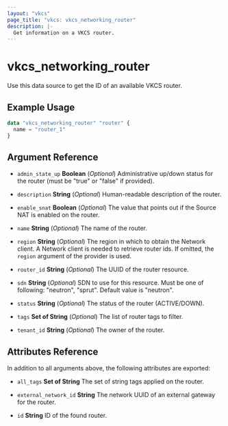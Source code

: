 ```yaml
---
layout: "vkcs"
page_title: "vkcs: vkcs_networking_router"
description: |-
  Get information on a VKCS router.
---
```


# vkcs_networking_router

Use this data source to get the ID of an available VKCS router.

## Example Usage

```terraform
data "vkcs_networking_router" "router" {
  name = "router_1"
}
```

## Argument Reference
- `admin_state_up` **Boolean** (*Optional*) Administrative up/down status for the router (must be "true" or "false" if provided).

- `description` **String** (*Optional*) Human-readable description of the router.

- `enable_snat` **Boolean** (*Optional*) The value that points out if the Source NAT is enabled on the router.

- `name` **String** (*Optional*) The name of the router.

- `region` **String** (*Optional*) The region in which to obtain the Network client. A Network client is needed to retrieve router ids. If omitted, the `region` argument of the provider is used.

- `router_id` **String** (*Optional*) The UUID of the router resource.

- `sdn` **String** (*Optional*) SDN to use for this resource. Must be one of following: "neutron", "sprut". Default value is "neutron".

- `status` **String** (*Optional*) The status of the router (ACTIVE/DOWN).

- `tags` <strong>Set of </strong>**String** (*Optional*) The list of router tags to filter.

- `tenant_id` **String** (*Optional*) The owner of the router.


## Attributes Reference
In addition to all arguments above, the following attributes are exported:
- `all_tags` <strong>Set of </strong>**String** The set of string tags applied on the router.

- `external_network_id` **String** The network UUID of an external gateway for the router.

- `id` **String** ID of the found router.


